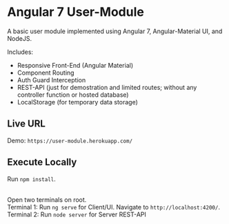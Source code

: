 # Angular 7 User-Module
A basic user module implemented using Angular 7, Angular-Material UI, and NodeJS.

Includes:
- Responsive Front-End (Angular Material)
- Component Routing
- Auth Guard Interception
- REST-API (just for demostration and limited routes; without any controller function or hosted database)
- LocalStorage (for temporary data storage)

## Live URL

Demo: `https://user-module.herokuapp.com/`

## Execute Locally

Run `npm install`. <br><br>

Open two terminals on root.<br>
Terminal 1: Run `ng serve` for Client/UI. Navigate to `http://localhost:4200/`.<br>
Terminal 2: Run `node server` for Server REST-API<br>
